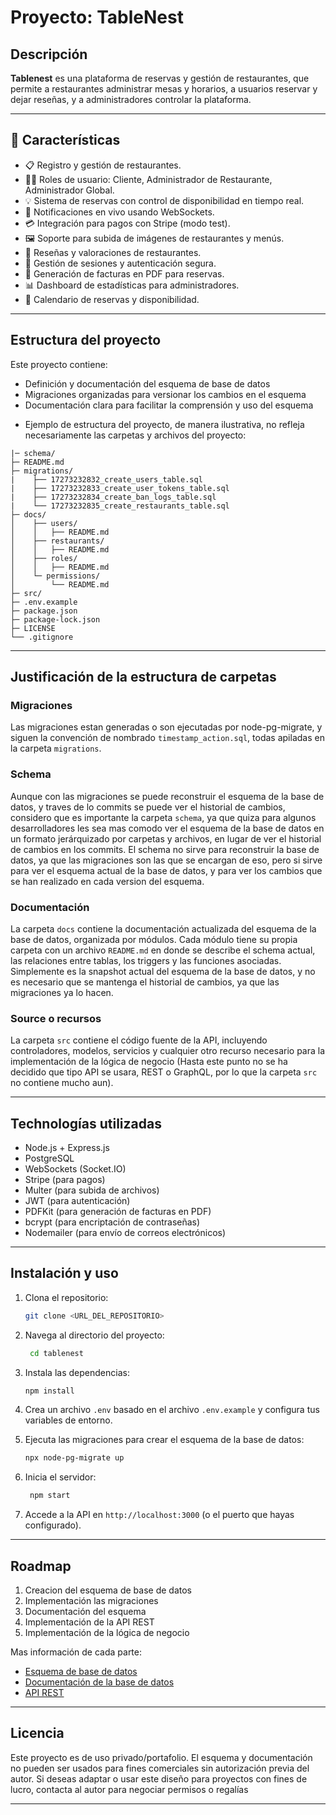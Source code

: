 # Proyecto: TableNest

## Descripción

**Tablenest** es una plataforma de reservas y gestión de restaurantes, que permite a restaurantes administrar mesas y horarios, a usuarios reservar y dejar reseñas, y a administradores controlar la plataforma.

---

## 🚀 Características

- 📋 Registro y gestión de restaurantes.
- 🧑‍💼 Roles de usuario: Cliente, Administrador de Restaurante, Administrador Global.
- 💡 Sistema de reservas con control de disponibilidad en tiempo real.
- 🔔 Notificaciones en vivo usando WebSockets.
- 💳 Integración para pagos con Stripe (modo test).
- 🖼️ Soporte para subida de imágenes de restaurantes y menús.
- 📝 Reseñas y valoraciones de restaurantes.
- 🔐 Gestión de sesiones y autenticación segura.
- 🧾 Generación de facturas en PDF para reservas.
- 📊 Dashboard de estadísticas para administradores.
- 📅 Calendario de reservas y disponibilidad.

---

## Estructura del proyecto

Este proyecto contiene:

- Definición y documentación del esquema de base de datos
- Migraciones organizadas para versionar los cambios en el esquema
- Documentación clara para facilitar la comprensión y uso del esquema

* Ejemplo de estructura del proyecto, de manera ilustrativa, no refleja necesariamente las carpetas y archivos del proyecto:

```plaintext
|─ schema/
├─ README.md
├─ migrations/
|    ├── 17273232832_create_users_table.sql
|    ├── 17273232833_create_user_tokens_table.sql
|    ├── 17273232834_create_ban_logs_table.sql
|    └── 17273232835_create_restaurants_table.sql
├─ docs/
│    ├── users/
│    │   ├── README.md
│    ├── restaurants/
│    │   ├── README.md
│    ├── roles/
│    │   ├── README.md
│    └─ permissions/
│        └── README.md
├─ src/
├─ .env.example
├─ package.json
├─ package-lock.json
├─ LICENSE
└── .gitignore
```

---

## Justificación de la estructura de carpetas

### Migraciones
Las migraciones estan generadas o son ejecutadas por node-pg-migrate, y siguen la convención de nombrado `timestamp_action.sql`, todas apiladas en la carpeta `migrations`. 

### Schema
Aunque con las migraciones se puede reconstruir el esquema de la base de datos, y traves de lo commits se puede ver el historial de cambios, considero que es importante la carpeta `schema`, ya que quiza para algunos desarrolladores les sea mas comodo ver el esquema de la base de datos en un formato jerárquizado por carpetas y archivos, en lugar de ver el historial de cambios en los commits. El schema no sirve para reconstruir la base de datos, ya que las migraciones son las que se encargan de eso, pero si sirve para ver el esquema actual de la base de datos, y para ver los cambios que se han realizado en cada version del esquema.

### Documentación
La carpeta `docs` contiene la documentación actualizada del esquema de la base de datos, organizada por módulos. Cada módulo tiene su propia carpeta con un archivo `README.md` en donde se describe el schema actual, las relaciones entre tablas, los triggers y las funciones asociadas. Simplemente es la snapshot actual del esquema de la base de datos, y no es necesario que se mantenga el historial de cambios, ya que las migraciones ya lo hacen.

### Source o recursos
La carpeta `src` contiene el código fuente de la API, incluyendo controladores, modelos, servicios y cualquier otro recurso necesario para la implementación de la lógica de negocio (Hasta este punto no se ha decidido que tipo API se usara, REST o GraphQL, por lo que la carpeta `src` no contiene mucho aun).

---

## Technologías utilizadas
- Node.js + Express.js
- PostgreSQL
- WebSockets (Socket.IO)
- Stripe (para pagos)
- Multer (para subida de archivos)
- JWT (para autenticación)
- PDFKit (para generación de facturas en PDF)
- bcrypt (para encriptación de contraseñas)
- Nodemailer (para envío de correos electrónicos)

---

## Instalación y uso

1. Clona el repositorio:
   ```bash
   git clone <URL_DEL_REPOSITORIO>
   ```

2. Navega al directorio del proyecto:
   ```bash
    cd tablenest
    ```
3. Instala las dependencias:
   ```bash
   npm install
   ```
4. Crea un archivo `.env` basado en el archivo `.env.example` y configura tus variables de entorno.

5. Ejecuta las migraciones para crear el esquema de la base de datos:
   ```bash
   npx node-pg-migrate up
   ```
6. Inicia el servidor:
   ```bash
    npm start
    ```
7. Accede a la API en `http://localhost:3000` (o el puerto que hayas configurado).

---

## Roadmap

1. Creacion del esquema de base de datos
2. Implementación las migraciones
3. Documentación del esquema
4. Implementación de la API REST
5. Implementación de la lógica de negocio

Mas información de cada parte:

- [Esquema de base de datos](docs/schema/README.md)
- [Documentación de la base de datos](docs/README.md)
- [API REST](src/README.md)

---

## Licencia
Este proyecto es de uso privado/portafolio. El esquema y documentación no pueden ser usados para fines comerciales sin autorización previa del autor.
Si deseas adaptar o usar este diseño para proyectos con fines de lucro, contacta al autor para negociar permisos o regalías

---



